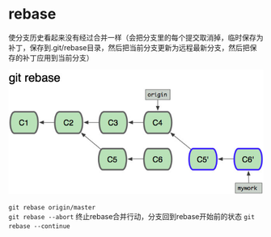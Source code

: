 # rebase

使分支历史看起来没有经过合并一样（会把分支里的每个提交取消掉，临时保存为补丁，保存到.git/rebase目录，然后把当前分支更新为远程最新分支，然后把保存的补丁应用到当前分支）

![git rebase](../images/git-rebase.jpg)

`git rebase origin/master` <br>
`git rebase --abort` 终止rebase合并行动，分支回到rebase开始前的状态
`git rebase --continue`
